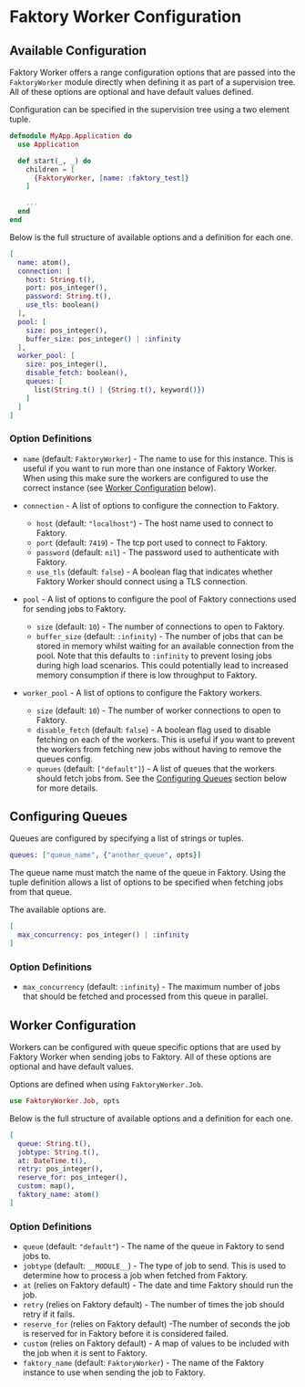 # Faktory Worker Configuration

## Available Configuration

Faktory Worker offers a range configuration options that are passed into the `FaktoryWorker` module directly when defining it as part of a supervision tree. All of these options are optional and have default values defined.

Configuration can be specified in the supervision tree using a two element tuple.

```elixir
defmodule MyApp.Application do
  use Application

  def start(_, _) do
    children = [
      {FaktoryWorker, [name: :faktory_test]}
    ]

    ...
  end
end
```

Below is the full structure of available options and a definition for each one.

```elixir
[
  name: atom(),
  connection: [
    host: String.t(),
    port: pos_integer(),
    password: String.t(),
    use_tls: boolean()
  ],
  pool: [
    size: pos_integer(),
    buffer_size: pos_integer() | :infinity
  ],
  worker_pool: [
    size: pos_integer(),
    disable_fetch: boolean(),
    queues: [
      list(String.t() | {String.t(), keyword()})
    ]
  ]
]
```

### Option Definitions

- `name` (default: `FaktoryWorker`) - The name to use for this instance. This is useful if you want to run more than one instance of Faktory Worker. When using this make sure the workers are configured to use the correct instance (see [Worker Configuration](#worker-configuration) below).

- `connection` - A list of options to configure the connection to Faktory.

  - `host` (default: `"localhost"`) - The host name used to connect to Faktory.
  - `port` (default: `7419`) - The tcp port used to connect to Faktory.
  - `password` (default: `nil`) - The password used to authenticate with Faktory.
  - `use_tls` (default: `false`) - A boolean flag that indicates whether Faktory Worker should connect using a TLS connection.

- `pool` - A list of options to configure the pool of Faktory connections used for sending jobs to Faktory.

  - `size` (default: `10`) - The number of connections to open to Faktory.
  - `buffer_size` (default: `:infinity`) - The number of jobs that can be stored in memory whilst waiting for an available connection from the pool. Note that this defaults to `:infinity` to prevent losing jobs during high load scenarios. This could potentially lead to increased memory consumption if there is low throughput to Faktory.

- `worker_pool` - A list of options to configure the Faktory workers.
  - `size` (default: `10`) - The number of worker connections to open to Faktory.
  - `disable_fetch` (default: `false`) - A boolean flag used to disable fetching on each of the workers. This is useful if you want to prevent the workers from fetching new jobs without having to remove the queues config.
  - `queues` (default: `["default"]`) - A list of queues that the workers should fetch jobs from. See the [Configuring Queues](#configuring-queues) section below for more details.

## Configuring Queues

Queues are configured by specifying a list of strings or tuples.

```elixir
queues: ["queue_name", {"another_queue", opts}]
```

The queue name must match the name of the queue in Faktory. Using the tuple definition allows a list of options to be specified when fetching jobs from that queue.

The available options are.

```elixir
[
  max_concurrency: pos_integer() | :infinity
]
```

### Option Definitions

- `max_concurrency` (default: `:infinity`) - The maximum number of jobs that should be fetched and processed from this queue in parallel.

## Worker Configuration

Workers can be configured with queue specific options that are used by Faktory Worker when sending jobs to Faktory. All of these options are optional and have default values.

Options are defined when using `FaktoryWorker.Job`.

```elixir
use FaktoryWorker.Job, opts
```

Below is the full structure of available options and a definition for each one.

```elixir
[
  queue: String.t(),
  jobtype: String.t(),
  at: DateTime.t(),
  retry: pos_integer(),
  reserve_for: pos_integer(),
  custom: map(),
  faktory_name: atom()
]
```

### Option Definitions

- `queue` (default: `"default"`) - The name of the queue in Faktory to send jobs to.
- `jobtype` (default: `__MODULE__`) - The type of job to send. This is used to determine how to process a job when fetched from Faktory.
- `at` (relies on Faktory default) - The date and time Faktory should run the job.
- `retry` (relies on Faktory default) - The number of times the job should retry if it fails.
- `reserve_for` (relies on Faktory default) -The number of seconds the job is reserved for in Faktory before it is considered failed.
- `custom` (relies on Faktory default) - A map of values to be included with the job when it is sent to Faktory.
- `faktory_name` (default: `FaktoryWorker`) - The name of the Faktory instance to use when sending the job to Faktory.
